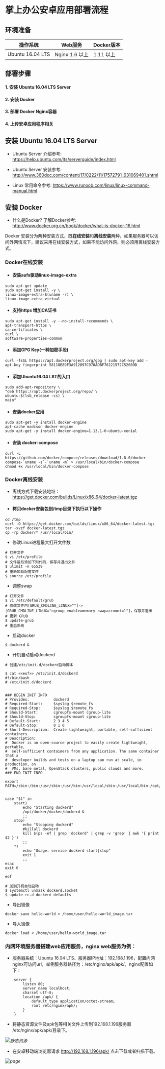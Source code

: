 # 掌上办公安卓应用部署流程

## 环境准备

操作系统 | Web服务|Docker版本
-----------|-----------|-----------
Ubuntu 16.04 LTS|Nginx 1.6 以上|1.11 以上

## 部署步骤

#### 1. 安装 Ubuntu 16.04 LTS Server
#### 2. 安装 Docker
#### 3. 部署 Docker Nginx容器
#### 4. 上传安卓应用程序相关



## 安装 Ubuntu 16.04 LTS Server

- Ubuntu Server 介绍参考: https://help.ubuntu.com/lts/serverguide/index.html

- Ubuntu Server 安装参考: http://www.360doc.com/content/17/0222/11/17572791_631069401.shtml

- Linux 常用命令参考: https://www.runoob.com/linux/linux-command-manual.html

## 安装 Docker

- 什么是Docker? 了解Docker参考: http://www.docker.org.cn/book/docker/what-is-docker-16.html

Docker 安装分为两种安装方式，既**在线安装**和**离线安装**两种，如果服务器可以访问外网情况下，建议采用在线安装方式，如果不能访问外网，则必须用离线安装方式。

### Docker在线安装


- #### 安装aufs驱动linux-image-extra
```
sudo apt-get update
sudo apt-get install -y \
linux-image-extra-$(uname -r) \
linux-image-extra-virtual
```
- #### 支持https 增加CA证书
```
sudo apt-get install -y --no-install-recommends \
apt-transport-https \
ca-certificates \
curl \
software-properties-common
```

- #### 添加GPG Key(一种加密手段)
```
curl -fsSL https://apt.dockerproject.org/gpg | sudo apt-key add -
apt-key fingerprint 58118E89F3A912897C070ADBF76221572C52609D
```

- #### 添加Ubuntu16.04 LST的入口
```
sudo add-apt-repository \
"deb https://apt.dockerproject.org/repo/ \
ubuntu-$(lsb_release -cs) \
main"
```

- #### 安装docker应用
```
sudo apt-get -y install docker-engine
apt-cache madison docker-engine
sudo apt-get -y install docker-engine=1.13.1-0~ubuntu-xenial
```

- #### 安装 docker-compose
```
curl -L https://github.com/docker/compose/releases/download/1.8.0/docker-compose-`uname -s`-`uname -m` > /usr/local/bin/docker-compose
chmod +x /usr/local/bin/docker-compose
```


### Docker离线安装
- 离线方式下载安装地址：https://get.docker.com/builds/Linux/x86_64/docker-latest.tgz

- #### 拷贝docker安装包到/tmp目录下执行以下操作

```
cd /tmp
curl -O https://get.docker.com/builds/Linux/x86_64/docker-latest.tgz
tar -xvzf docker-latest.tgz
cp -rp docker/* /usr/local/bin/
```


- 修改Linux进程最大打开文件数
```
# 打开文件
$ vi /etc/profile
# 文件最后添加下列代码，保存并退出文件
$ ulimit -n 65539
# 重新加载配置文件
$ source /etc/profile
```
- 调整swap
```
# 打开文件
$ vi /etc/default/grub
# 修改文件内[GRUB_CMDLINE_LINUX=""]->[GRUB_CMDLINE_LINUX="cgroup_enable=memory swapaccount=1"]，保存并退出
# 更新 GRUB
$ update-grub
# 重启系统
```
- 启动docker
```
$ dockerd &
```

- 开机自动启动dockerd
```
# 创建/etc/init.d/dockerd启动脚本

$ cat <<eof>> /etc/init.d/dockerd
#!/bin/bash
# /etc/init.d/dockerd


### BEGIN INIT INFO
# Provides:           dockerd
# Required-Start:     $syslog $remote_fs
# Required-Stop:      $syslog $remote_fs
# Should-Start:       cgroupfs-mount cgroup-lite
# Should-Stop:        cgroupfs-mount cgroup-lite
# Default-Start:      2 3 4 5
# Default-Stop:       0 1 6
# Short-Description:  Create lightweight, portable, self-sufficient containers.
# Description:
#  Docker is an open-source project to easily create lightweight, portable,
#  self-sufficient containers from any application. The same container that a
#  developer builds and tests on a laptop can run at scale, in production, on
#  VMs, bare metal, OpenStack clusters, public clouds and more.
### END INIT INFO

export PATH=/sbin:/bin:/usr/sbin:/usr/bin:/usr/local/sbin:/usr/local/bin:/opt/docker/docker


case "$1" in
    start)
        echo "Starting dockerd"
        /opt/docker/docker/dockerd &
        ;;
    stop)
        echo "Stopping dockerd"
        #killall dockerd
        kill $(ps -ef | grep 'dockerd' | grep -v 'grep' | awk '{ print $2 }')
        ;;
    *)
        echo "Usage: service dockerd start|stop"
        exit 1
        ;;
esac
exit 0

eof

# 加到开机自动启动
$ systemctl unmask dockerd.socket
$ update-rc.d dockerd defaults

```


- 导出镜像
```
docker save hello-world > /home/user/hello-world_image.tar
```
- 导入镜像
```
docker load < /home/user/hello-world_image.tar
```






### 内网环境服务器搭建web应用服务，nginx web服务为例：

- 服务器系统：Ubuntu 16.04 LTS、服务器IP地址：192.168.1.196，配置内网nginx可访问url，举例服务器路径为：/etc/nginx/apk/apk/，nginx配置如下：

```
    server {
        listen 80;
        server_name localhost;
        charset utf-8;
        location /apk/ {
            default_type application/octet-stream;
            root /etc/nginx/apk/;
        }
    }
 ```
 
- 将静态资源文件及apk包等相关文件上传到192.168.1.196服务器 /etc/nginx/apk/apk/目录下。

*![静态资源](res/02_res.png)*

- 在安卓移动端浏览器请求 http://192.168.1.196/apk/ 点击下载或者扫描下载。

*![page](res/03_android_download.png)*






